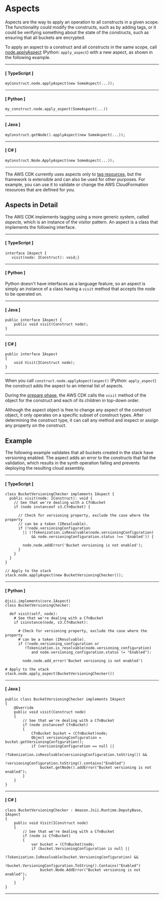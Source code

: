 # Aspects<a name="aspects"></a>

Aspects are the way to apply an operation to all constructs in a given scope\. The functionality could modify the constructs, such as by adding tags, or it could be verifying something about the state of the constructs, such as ensuring that all buckets are encrypted\.

To apply an aspect to a construct and all constructs in the same scope, call [node\.applyAspect](https://docs.aws.amazon.com/cdk/api/latest/docs/@aws-cdk_core.ConstructNode.html#apply-aspectaspect) \(Python: `apply_aspect`\) with a new aspect, as shown in the following example\.

------
#### [ TypeScript ]

```
myConstruct.node.applyAspect(new SomeAspect(...));
```

------
#### [ Python ]

```
my_construct.node.apply_aspect(SomeAspect(...))
```

------
#### [ Java ]

```
myConstruct.getNode().applyAspect(new SomeAspect(...));
```

------
#### [ C\# ]

```
myConstruct.Node.ApplyAspect(new SomeAspect(...));
```

------

The AWS CDK currently uses aspects only to [tag resources](tagging.md), but the framework is extensible and can also be used for other purposes\. For example, you can use it to validate or change the AWS CloudFormation resources that are defined for you\.

## Aspects in Detail<a name="aspects_detail"></a>

The AWS CDK implements tagging using a more generic system, called *aspects*, which is an instance of the visitor pattern\. An aspect is a class that implements the following interface\.

------
#### [ TypeScript ]

```
interface IAspect {
   visit(node: IConstruct): void;}
```

------
#### [ Python ]

 Python doesn't have interfaces as a language feature, so an aspect is simply an instance of a class having a `visit` method that accepts the node to be operated on\. 

------
#### [ Java ]

```
public interface IAspect {
    public void visit(Construct node);
}
```

------
#### [ C\# ]

```
public interface IAspect
{
    void Visit(IConstruct node);
}
```

------

When you call `construct.node.applyAspect(aspect)` \(Python: `apply_aspect`\) the construct adds the aspect to an internal list of aspects\.

During the [prepare phase](apps.md#lifecycle), the AWS CDK calls the `visit` method of the object for the construct and each of its children in top\-down order\.

Although the aspect object is free to change any aspect of the construct object, it only operates on a specific subset of construct types\. After determining the construct type, it can call any method and inspect or assign any property on the construct\.

## Example<a name="aspects_example"></a>

The following example validates that all buckets created in the stack have versioning enabled\. The aspect adds an error to the constructs that fail the validation, which results in the synth operation failing and prevents deploying the resulting cloud assembly\.

------
#### [ TypeScript ]

```
class BucketVersioningChecker implements IAspect {
  public visit(node: IConstruct): void {
    // See that we're dealing with a CfnBucket
    if (node instanceof s3.CfnBucket) {

      // Check for versioning property, exclude the case where the property
      // can be a token (IResolvable).
      if (!node.versioningConfiguration 
        || (!Tokenization.isResolvable(node.versioningConfiguration)
            && node.versioningConfiguration.status !== 'Enabled')) {
        
        node.node.addError('Bucket versioning is not enabled');
      }
    }
  }
}

// Apply to the stack
stack.node.applyAspect(new BucketVersioningChecker());
```

------
#### [ Python ]

```
@jsii.implements(core.IAspect)
class BucketVersioningChecker:
    
  def visit(self, node):
    # See that we're dealing with a CfnBucket
    if isinstance(node, s3.CfnBucket):

      # Check for versioning property, exclude the case where the property
      # can be a token (IResolvable).
      if (!node.versioning_configuration or
         !Tokenization.is_resolvable(node.versioning_configuration)
            and node.versioning_configuration.status != "Enabled"):
        
        node.node.add_error('Bucket versioning is not enabled')

# Apply to the stack
stack.node.apply_aspect(BucketVersioningChecker())
```

------
#### [ Java ]

```
public class BucketVersioningChecker implements IAspect
{
    @Override
    public void visit(Construct node)
    {
        // See that we're dealing with a CfnBucket
        if (node instanceof CfnBucket)
        {
            CfnBucket bucket = (CfnBucket)node;
            Object versioningConfiguration = bucket.getVersioningConfiguration();
            if (versioningConfiguration == null ||
                    !Tokenization.isResolvable(versioningConfiguration.toString()) &&
                    !versioningConfiguration.toString().contains("Enabled")
                bucket.getNode().addError("Bucket versioning is not enabled");
        }
    }
}
```

------
#### [ C\# ]

```
class BucketVersioningChecker : Amazon.Jsii.Runtime.DeputyBase, IAspect
{
    public void Visit(IConstruct node)
    {
        // See that we're dealing with a CfnBucket
        if (node is CfnBucket)
        {
            var bucket = (CfnBucket)node;
            if (bucket.VersioningConfiguration is null ||
                    !Tokenization.IsResolvable(bucket.VersioningConfiguration) &&
                    !bucket.VersioningConfiguration.ToString().Contains("Enabled")
                bucket.Node.AddError("Bucket versioning is not enabled");
        }
    }
}
```

------